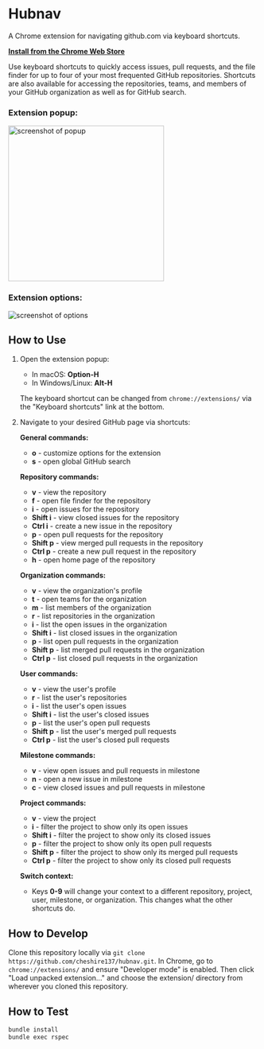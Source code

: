 # Hubnav

A Chrome extension for navigating github.com via keyboard shortcuts.

**[Install from the Chrome Web Store](https://chrome.google.com/webstore/detail/hubnav/aanefongalfonofnpgkgcibhogmgnckm)**

Use keyboard shortcuts to quickly access issues, pull requests, and the file finder for up to four of your most frequented GitHub repositories. Shortcuts are also available for accessing the repositories, teams, and members of your GitHub organization as well as for GitHub search.

### Extension popup:

<img src="https://raw.githubusercontent.com/cheshire137/hubnav/master/screenshot-popup-007.png" alt="screenshot of popup" width="313">

### Extension options:

![screenshot of options](https://raw.githubusercontent.com/cheshire137/hubnav/master/screenshot-options-007.png)

## How to Use

1. Open the extension popup:

    - In macOS: **Option-H**
    - In Windows/Linux: **Alt-H**

    The keyboard shortcut can be changed from `chrome://extensions/`
    via the "Keyboard shortcuts" link at the bottom.

2. Navigate to your desired GitHub page via shortcuts:

    **General commands:**

    - **o** - customize options for the extension
    - **s** - open global GitHub search

    **Repository commands:**

    - **v** - view the repository
    - **f** - open file finder for the repository
    - **i** - open issues for the repository
    - **Shift i** - view closed issues for the repository
    - **Ctrl i** - create a new issue in the repository
    - **p** - open pull requests for the repository
    - **Shift p** - view merged pull requests in the repository
    - **Ctrl p** - create a new pull request in the repository
    - **h** - open home page of the repository

    **Organization commands:**

    - **v** - view the organization's profile
    - **t** - open teams for the organization
    - **m** - list members of the organization
    - **r** - list repositories in the organization
    - **i** - list the open issues in the organization
    - **Shift i** - list closed issues in the organization
    - **p** - list open pull requests in the organization
    - **Shift p** - list merged pull requests in the organization
    - **Ctrl p** - list closed pull requests in the organization

    **User commands:**

    - **v** - view the user's profile
    - **r** - list the user's repositories
    - **i** - list the user's open issues
    - **Shift i** - list the user's closed issues
    - **p** - list the user's open pull requests
    - **Shift p** - list the user's merged pull requests
    - **Ctrl p** - list the user's closed pull requests

    **Milestone commands:**

    - **v** - view open issues and pull requests in milestone
    - **n** - open a new issue in milestone
    - **c** - view closed issues and pull requests in milestone

    **Project commands:**

    - **v** - view the project
    - **i** - filter the project to show only its open issues
    - **Shift i** - filter the project to show only its closed issues
    - **p** - filter the project to show only its open pull requests
    - **Shift p** - filter the project to show only its merged pull requests
    - **Ctrl p** - filter the project to show only its closed pull requests

    **Switch context:**

    - Keys **0-9** will change your context to a different repository, project, user, milestone, or organization. This changes what the other shortcuts do.

## How to Develop

Clone this repository locally via
`git clone https://github.com/cheshire137/hubnav.git`. In Chrome, go to
`chrome://extensions/` and ensure "Developer mode" is
enabled. Then click "Load unpacked extension..." and
choose the extension/ directory from wherever you cloned this repository.

## How to Test

```bash
bundle install
bundle exec rspec
```
